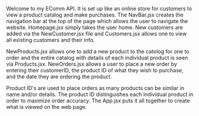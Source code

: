 Welcome to my EComm API. It is set up like an online store for customers to
view a product catalog and make purchases. The NavBar.jsx creates the navigation
bar at the top of the page which allows the user to navigate the website. 
Homepage.jsx simply takes the user home. New customers are added via the 
NewCustomer.jsx file and Customers.jsx allows one to view all existing customers
and their info. 

NewProducts.jsx allows one to add a new product to the catolog
for one to order and the entire catalog with details of each individual product
is seen via Products.jsx. NewOrders.jsx allows a user to place a new order by
entering their customerID, the product ID of what they wish to purchase, and the
date they are ordering the product.

Product ID's are used to place orders as 
many products can be similar in name and/or details. The product ID 
distinguishes each individual product in order to maximize order accuracy. The 
App.jsx puts it all together to create what is viewed on the web page.
